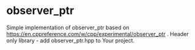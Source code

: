 # observer_ptr
Simple implementation of observer_ptr based on https://en.cppreference.com/w/cpp/experimental/observer_ptr .
Header only library - add observer_ptr.hpp to Your project.